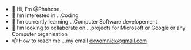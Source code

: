 - 👋 Hi, I’m @Phahose
- 👀 I’m interested in ...Coding 
- 🌱 I’m currently learning ...Computer Software developement
- 💞️ I’m looking to collaborate on ...projects for Microsoft or Google or any Computer organisation
- 📫 How to reach me ...my email ekwomnick@gmail.com

<!---
Phahose/Phahose is a ✨ special ✨ repository because its `README.md` (this file) appears on your GitHub profile.
You can click the Preview link to take a look at your changes.
--->

